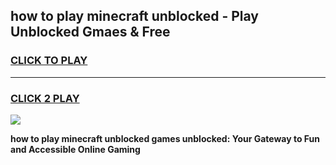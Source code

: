 
## how to play minecraft unblocked - Play Unblocked Gmaes & Free
<h3>
<a href="https://news.freeplayer.one?title=how_to_play_minecraft_unblocked&ref=16F">CLICK TO PLAY</a></h3>
<hr>

<h3>
<a href="https://news.freeplayer.one?title=how_to_play_minecraft_unblocked&ref=16F">CLICK 2 PLAY</a>
  
</h3>

<a href="https://news.freeplayer.one?title=how_to_play_minecraft_unblocked&ref=16F/"><img src="https://clearcache.store/games.png"></a>


**how to play minecraft unblocked games unblocked: Your Gateway to Fun and Accessible Online Gaming**

